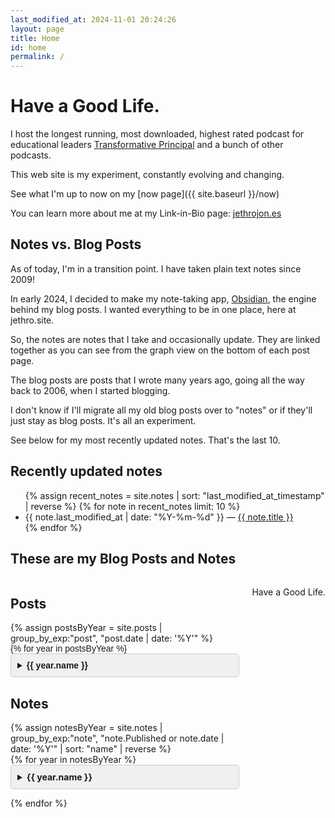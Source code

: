 ```yaml
---
last_modified_at: 2024-11-01 20:24:26
layout: page
title: Home
id: home
permalink: /
---
```


# Have a Good Life.

I host the longest running, most downloaded, highest rated podcast for educational leaders [Transformative Principal](https://transformativeprincipal.org) and a bunch of other podcasts. 

This web site is my experiment, constantly evolving and changing. 

See what I'm up to now on my [now page]({{ site.baseurl }}/now)

You can learn more about me at my Link-in-Bio page: [jethrojon.es](https://jethrojon.es)

## Notes vs. Blog Posts
As of today, I'm in a transition point. I have taken plain text notes since 2009!

In early 2024, I decided to make my note-taking app, [Obsidian](https://obsidian.md), the engine behind my blog posts. I wanted everything to be in one place, here at jethro.site.

So, the notes are notes that I take and occasionally update. They are linked together as you can see from the graph view on the bottom of each post page. 

The blog posts are posts that I wrote many years ago, going all the way back to 2006, when I started blogging. 

I don't know if I'll migrate all my old blog posts over to "notes" or if they'll just stay as blog posts. It's all an experiment. 

See below for my most recently updated notes. That's the last 10. 

## Recently updated notes

<ul>
  {% assign recent_notes = site.notes | sort: "last_modified_at_timestamp" | reverse %}
  {% for note in recent_notes limit: 10 %}
    <li>
      {{ note.last_modified_at | date: "%Y-%m-%d" }} — <a class="internal-link" href="{{ site.baseurl }}{{ note.url }}">{{ note.title }}</a>
    </li>
  {% endfor %}
</ul>

## These are my Blog Posts and Notes

<style>
/* Two-column layout for larger screens */
.content-columns {
  display: flex;
  gap: 20px;
  max-width: 1200px;
  margin: 0 auto;
}

.posts-column, .notes-column {
  flex: 1;
}

.year-details, .month-details {
  margin-bottom: 10px;
}

.year-summary, .month-summary {
  font-weight: bold;
  cursor: pointer;
}

.post-list, .note-list {
  list-style-type: none;
  padding-left: 20px;
}

.post-date, .note-date {
  font-size: 0.9em;
  color: gray;
  margin-left: 5px;
}

/* Responsive layout for smaller screens */
@media (max-width: 768px) {
  .content-columns {
    flex-direction: column;
  }
}
</style>


<div class="content-columns">
  <!-- Posts Column -->
  <div class="posts-column">
    <h2>Posts</h2>
    {% assign postsByYear = site.posts | group_by_exp:"post", "post.date | date: '%Y'" %}
    <div class="blog-posts">
      {% for year in postsByYear %}
      <details class="year-details">
        <summary class="year-summary">{{ year.name }}</summary>
        
        {% assign postsByMonth = year.items | group_by_exp:"post", "post.date | date: '%B'" %}
        
        <div class="month-list">
          {% for month in postsByMonth %}
          <details class="month-details">
            <summary class="month-summary">{{ month.name }}</summary>
            <ul class="post-list">
              {% for post in month.items %}
              <li>
                <a href="{{ post.url }}">{{ post.title }}</a>
                <span class="post-date">{{ post.date | date: "%B %d, %Y" }}</span>
              </li>
              {% endfor %}
            </ul>
          </details>
          {% endfor %}
        </div>
      </details>
      {% endfor %}
    </div>
  </div>
	<div class="notes-column">
	<h2>Notes</h2>
	{% assign notesByYear = site.notes | group_by_exp:"note", "note.Published or note.date | date: '%Y'" | sort: "name" | reverse %}
	<div class="notes-posts">
  {% for year in notesByYear %}
  <details class="year-details">
    <summary class="year-summary">{{ year.name }}</summary>
    
    {% assign notesByMonth = year.items | group_by_exp:"note", "note.date | date: '%B'" %}
    
    <div class="month-list">
      {% for month in notesByMonth %}
      <details class="month-details">
        <summary class="month-summary">{{ month.name }}</summary>
        <ul class="note-list">
          {% for note in month.items %}
          <li>
            <a href="{{ note.url }}">{{ note.title }}</a>
            <span class="note-date">{{ note.date | date: "%B %d, %Y" }}</span>
          </li>
          {% endfor %}
        </ul>
      </details>
      {% endfor %}
    </div>
  </details>
  {% endfor %}
</div>
</div>
</div>


<style>
/* Two-column layout for larger screens */
.content-columns {
  display: flex;
  gap: 20px;
  max-width: 1200px;
  margin: 0 auto;
}

.posts-column, .notes-column {
  flex: 1;
}

/* Styling for accordions and lists */
.year-details, .month-details {
  margin-bottom: 10px;
}

.year-summary, .month-summary {
  font-weight: bold;
  cursor: pointer;
}

.post-list, .note-list {
  list-style-type: none;
  padding-left: 20px;
}

.post-date, .note-date {
  font-size: 0.9em;
  color: gray;
  margin-left: 5px;
}

/* Responsive layout for smaller screens */
@media (max-width: 768px) {
  .content-columns {
    flex-direction: column;
  }
}
.blog-posts {
  font-family: Arial, sans-serif;
}

.year-details, .month-details {
  margin-bottom: 1em;
}

.year-summary, .month-summary {
  cursor: pointer;
  background-color: #f0f0f0;
  padding: 10px;
  border-radius: 5px;
  border: 1px solid #ccc;
}

.year-summary:hover, .month-summary:hover {
  background-color: #e0e0e0;
}

.month-list {
  padding-left: 20px; /* Indent month list */
}

.post-list {
  list-style-type: none; /* Remove bullet points */
  padding-left: 0; /* Remove default padding */
}

.post-list li {
  margin: 5px 0; /* Space between posts */
}

.post-date {
  font-size: 0.9em; /* Smaller font for date */
  color: #666; /* Lighter color for date */
}
</style>
<!-- {% assign postsByYear = site.posts | group_by_exp:"post", "post.date | date: '%Y'" %}

<div class="blog-posts">
  {% for year in postsByYear %}
  <details class="year-details">
    <summary class="year-summary">{{ year.name }}</summary>
    
    {% assign postsByMonth = year.items | group_by_exp:"post", "post.date | date: '%B'" %}
    
    <div class="month-list">
      {% for month in postsByMonth %}
      <details class="month-details">
        <summary class="month-summary">{{ month.name }}</summary>
        <ul class="post-list">
          {% for post in month.items %}
          <li>
            <a href="{{ post.url }}">{{ post.title }}</a>
            <span class="post-date">{{ post.date | date: "%B %d, %Y" }}</span>
          </li>
          {% endfor %}
        </ul>
      </details>
      {% endfor %}
    </div>
  </details>
  {% endfor %}
</div> -->

Have a Good Life.

<style>
  .wrapper {
    max-width: 46em;
  }
</style>
